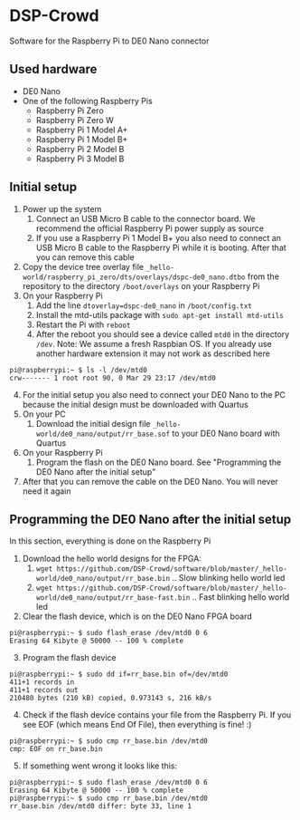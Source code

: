 # DSP-Crowd

Software for the Raspberry Pi to DE0 Nano connector

## Used hardware ##

- DE0 Nano
- One of the following Raspberry Pis
  - Raspberry Pi Zero
  - Raspberry Pi Zero W
  - Raspberry Pi 1 Model A+
  - Raspberry Pi 1 Model B+
  - Raspberry Pi 2 Model B
  - Raspberry Pi 3 Model B

## Initial setup ##

1. Power up the system
   1. Connect an USB Micro B cable to the connector board. We recommend the official Raspberry Pi power supply as source
   1. If you use a Raspberry Pi 1 Model B+ you also need to connect an USB Micro B cable to the Raspberry Pi while it is booting. After that you can remove this cable
1. Copy the device tree overlay file `_hello-world/raspberry_pi_zero/dts/overlays/dspc-de0_nano.dtbo` from the repository to the directory `/boot/overlays` on your Raspberry Pi
1. On your Raspberry Pi
   1. Add the line `dtoverlay=dspc-de0_nano` in `/boot/config.txt`
   1. Install the mtd-utils package with `sudo apt-get install mtd-utils`
   1. Restart the Pi with `reboot`
   1. After the reboot you should see a device called `mtd0` in the directory `/dev`. Note: We assume a fresh Raspbian OS. If you already use another hardware extension it may not work as described here
```
pi@raspberrypi:~ $ ls -l /dev/mtd0
crw------- 1 root root 90, 0 Mar 29 23:17 /dev/mtd0
```
4. For the initial setup you also need to connect your DE0 Nano to the PC because the initial design must be downloaded with Quartus
1. On your PC
   1. Download the initial design file `_hello-world/de0_nano/output/rr_base.sof` to your DE0 Nano board with Quartus
1. On your Raspberry Pi
   1. Program the flash on the DE0 Nano board. See "Programming the DE0 Nano after the initial setup"
1. After that you can remove the cable on the DE0 Nano. You will never need it again

## Programming the DE0 Nano after the initial setup ##

In this section, everything is done on the Raspberry Pi
1. Download the hello world designs for the FPGA:
   1. `wget https://github.com/DSP-Crowd/software/blob/master/_hello-world/de0_nano/output/rr_base.bin` .. Slow blinking hello world led
   1. `wget https://github.com/DSP-Crowd/software/blob/master/_hello-world/de0_nano/output/rr_base-fast.bin` .. Fast blinking hello world led
1. Clear the flash device, which is on the DE0 Nano FPGA board
```
pi@raspberrypi:~ $ sudo flash_erase /dev/mtd0 0 6
Erasing 64 Kibyte @ 50000 -- 100 % complete
```
3. Program the flash device
```
pi@raspberrypi:~ $ sudo dd if=rr_base.bin of=/dev/mtd0
411+1 records in
411+1 records out
210480 bytes (210 kB) copied, 0.973143 s, 216 kB/s
```
4. Check if the flash device contains your file from the Raspberry Pi. If you see EOF (which means End Of File), then everything is fine! :)
```
pi@raspberrypi:~ $ sudo cmp rr_base.bin /dev/mtd0
cmp: EOF on rr_base.bin
```
5. If something went wrong it looks like this:
```
pi@raspberrypi:~ $ sudo flash_erase /dev/mtd0 0 6
Erasing 64 Kibyte @ 50000 -- 100 % complete
pi@raspberrypi:~ $ sudo cmp rr_base.bin /dev/mtd0
rr_base.bin /dev/mtd0 differ: byte 33, line 1
```
